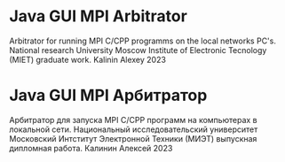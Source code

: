 # Java GUI MPI Arbitrator
Arbitrator for running MPI C/CPP programms on the local networks PC's.
National research University Moscow Institute of Electronic Tecnology (MIET) graduate work. Kalinin Alexey 2023

# Java GUI MPI Арбитратор
Арбитратор для запуска MPI С/CPP программ на компьютерах в локальной сети.
Национальный исследовательский университет Московский Интститут Электронной Техники (МИЭТ) выпускная дипломная работа. Калинин Алексей 2023